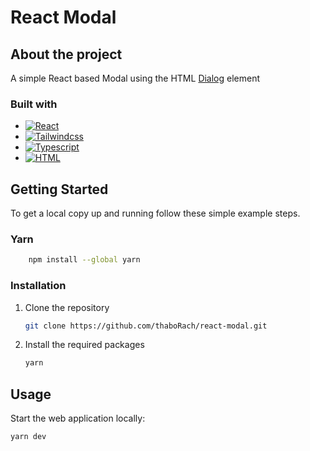 # React Modal

## About the project

A simple React based Modal using the HTML [Dialog](https://developer.mozilla.org/en-US/docs/Web/HTML/Element/dialog) element

### Built with

- [![React][react.dev]][react-url]
- [![Tailwindcss][tailwindcss]][tailwindcss-url]
- [![Typescript][typescript]][typescript-url]
- [![HTML][html-5]][html-url]

## Getting Started

To get a local copy up and running follow these simple example steps.

### Yarn

```sh
    npm install --global yarn
```

### Installation

1. Clone the repository
   ```sh
   git clone https://github.com/thaboRach/react-modal.git
   ```
2. Install the required packages
   ```sh
   yarn
   ```

## Usage

Start the web application locally:

```sh
yarn dev
```

[react.dev]: https://img.shields.io/badge/React-20232A?style=for-the-badge&logo=react&logoColor=61DAF
[react-url]: https://react.dev/
[tailwindcss]: https://img.shields.io/badge/Tailwind_CSS-38B2AC?style=for-the-badge&logo=tailwind-css&logoColor=white
[tailwindcss-url]: https://tailwindcss.com/
[typescript]: https://img.shields.io/badge/TypeScript-007ACC?style=for-the-badge&logo=typescript&logoColor=white
[typescript-url]: https://www.typescriptlang.org/
[html-5]: https://img.shields.io/badge/HTML5-E34F26?style=for-the-badge&logo=html5&logoColor=white
[html-url]: https://developer.mozilla.org/en-US/docs/Web/HTML
